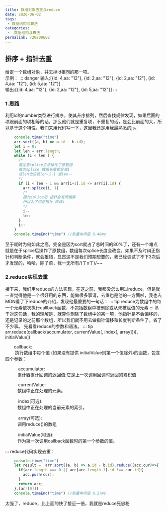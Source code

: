 ```yaml
---
title: 数组对象去重与reduce
date: 2020-06-02
tags:
 - 数据结构与算法
categories:
 -  数据结构与算法
permalink: /20200602
---
```


## 排序 + 指针去重
给定一个数组对象，并去掉id相同的那一项。</br>
示例：
::: danger
输入:[{id: 4,aa: "12"}, {id: 2,aa: "12"}, {id: 2,aa: "12"}, {id: 4,aa: "12"}, {id: 5,aa: "12"}]</br>
输出:[{id: 4,aa: "12"}, {id: 2,aa: "12"}, {id: 5,aa: "12"}]
:::

### 1.思路
利用id的number类型进行排序，使其升序排列，然后查找规律发现，如果后面的项跟前面的项相等的话，那么他们就是重复项，不重复的话，是会比前面的大，所以基于这个特性，我们来用代码写一下，这里我还是用我最熟悉的js。
```js
    console.time("time")
    arr.sort((a, b) => a.id - b.id);
    let i = 0;
    let len = arr.length;
    while (i < len ) {
      /*
      需注意splice方法操作了原数组 
      每次splice 数组长度都会减1 
      故len也应该len-i-1 或len--
      */
      if (i < len - 1 && arr[i+1].id <= arr[i].id) {
        arr.splice(i, 1)
        /*
        因为splice后 指针会有所偏移
        所以为了纠正指针 应该i--
        */
        i--
        len--
      }
      i++
    }
    console.timeEnd("time") //取最中间值 0.48ms
```
至于耗时为何如此之高，完全是因为sort就占了总时间的80%了，还有一个难点就是在于splice后操作了原数组，数组每次splice长度会改变，如果不及时纠正指针和判断条件，就会报错，显然这不是我们预期想要的，我已经调试了不下3次后才发现的，哈哈，除了菜，我一无所有/(ㄒoㄒ)/~~

### 2.reduce实现去重
接下来，我们用reduce的方法实现，在这之前，我都没怎么用过reduce，但是就一直觉得他是一个很好用的东西，能做很多事请，去重也是他的一方面啦，我也去MDN看了下reduce的介绍，发现他最重要的一句话：
::: tip
reduce为数组中的每一个元素依次执行callback函数，不包括数组中被删除或从未被赋值的元素
:::
基于对这句话，我的理解是，就算你删除了数组中的某一项，他指针是不会偏移的，还是记录的之前那个数组，所以我们就不用去做指针偏移和长度判断条件了，省了不少事。
先看看reduce的参数和语法。
::: tip
arr.reduce(callback(accumulator, currentValue[, index[, array]])[, initialValue])
  <p style="text-indent:2em">callback:</br>
  &nbsp;&nbsp;&nbsp;&nbsp;&nbsp;&nbsp;&nbsp;&nbsp;执行数组中每个值 (如果没有提供 initialValue则第一个值除外)的函数，包含四个参数：
  </p>
  <p style="text-indent:3em">accumulator:</br>
  &nbsp;&nbsp;&nbsp;&nbsp;&nbsp;&nbsp;&nbsp;&nbsp;&nbsp;&nbsp;累计器累计回调的返回值;它是上一次调用回调时返回的累积值
  </p>
  <p style="text-indent:3em">currentValue:</br>
  &nbsp;&nbsp;&nbsp;&nbsp;&nbsp;&nbsp;&nbsp;&nbsp;&nbsp;&nbsp;数组中正在处理的元素。
  </p>
  <p style="text-indent:3em">index(可选):</br>
  &nbsp;&nbsp;&nbsp;&nbsp;&nbsp;&nbsp;&nbsp;&nbsp;&nbsp;&nbsp;数组中正在处理的当前元素的索引。
  </p>
  <p style="text-indent:3em">array(可选):</br>
  &nbsp;&nbsp;&nbsp;&nbsp;&nbsp;&nbsp;&nbsp;&nbsp;&nbsp;&nbsp;调用reduce()的数组
  </p>
  <p style="text-indent:3em">initialValue(可选):</br>
  &nbsp;&nbsp;&nbsp;&nbsp;&nbsp;&nbsp;&nbsp;&nbsp;&nbsp;&nbsp;作为第一次调用callback函数时的第一个参数的值。
  </p>
:::
reduce代码实现去重：

```js
    console.time("time")
    let result =  arr.sort((a, b) => a.id - b.id).reduce((acc,cur)=>{
      if(acc.length === 0 || acc[acc.length-1].id !== cur.id){
        acc.push(cur);
      }
      return acc;
    },[arr[0]])
    console.timeEnd("time") //取最中间值 0.27ms
```
太强了，reduce，比上面的快了接近一倍，我就是reduce死忠粉